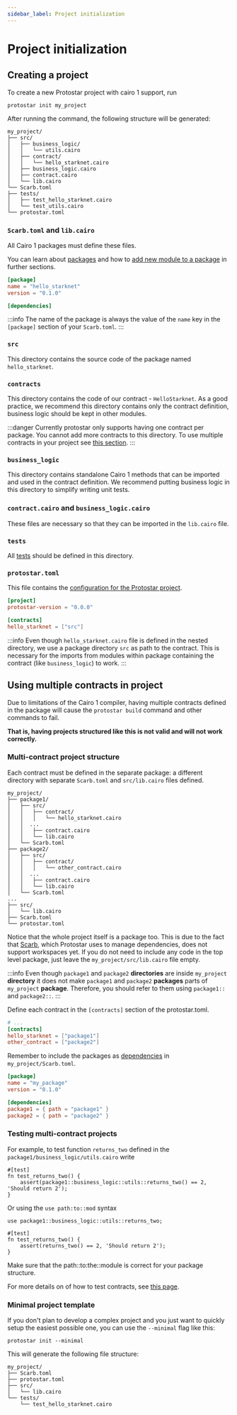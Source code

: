 ```yaml
---
sidebar_label: Project initialization
---
```


# Project initialization

## Creating a project

To create a new Protostar project with cairo 1 support, run 

```shell
protostar init my_project
```

After running the command, the following structure will be generated:

```
my_project/
├── src/
│   ├── business_logic/
│   │   └── utils.cairo
│   ├── contract/
│   │   └── hello_starknet.cairo
│   ├── business_logic.cairo
│   ├── contract.cairo
│   └── lib.cairo
└── Scarb.toml
├── tests/
│   ├── test_hello_starknet.cairo
│   └── test_utils.cairo
└── protostar.toml
```

### `Scarb.toml` and `lib.cairo`

All Cairo 1 packages must define these files.

You can learn about [packages](./02-understanding-cairo-packages.md) and how
to [add new module to a package](./02-understanding-cairo-packages.md#adding-a-new-module) in
further sections.

```toml title="Scarb.toml"
[package]
name = "hello_starknet"
version = "0.1.0"

[dependencies]
```
:::info 
The name of the package is always the value
of the `name` key in the `[package]` section of your `Scarb.toml`. 
:::

### `src`

This directory contains the source code of the package named `hello_starknet`. 

### `contracts`

This directory contains the code of our contract - `HelloStarknet`. As a good practice, we recommend this directory
contains only the contract definition, business logic should be kept in other modules.

:::danger
Currently protostar only supports having one contract per package. You cannot add more contracts to this directory. To
use multiple contracts in your project see [this section](#using-multiple-contracts-in-project).
:::

### `business_logic`

This directory contains standalone Cairo 1 methods that can be imported and used in the contract definition. We recommend
putting business logic in this directory to simplify writing unit tests.

### `contract.cairo` and `business_logic.cairo`

These files are necessary so that they can be imported in the `lib.cairo` file.

### `tests`

All [tests](06-testing/README.md) should be defined in this directory.

### `protostar.toml`

This file contains the [configuration for the Protostar project](./04-protostar-toml.md).

```toml title="protostar.toml"
[project]
protostar-version = "0.0.0"

[contracts]
hello_starknet = ["src"]
```

:::info
Even though `hello_starknet.cairo` file is defined in the nested directory, we use a package
directory `src` as path to the contract. This is necessary for the imports from modules within package
containing the contract (like `business_logic`) to work.
:::

## Using multiple contracts in project

Due to limitations of the Cairo 1 compiler, having multiple contracts defined in the package will cause
the `protostar build` command and other commands to fail.

**That is, having projects structured like this is not valid and will not work correctly.**

### Multi-contract project structure

Each contract must be defined in the separate package: a different directory with separate `Scarb.toml`
and `src/lib.cairo` files defined.

```
my_project/
├── package1/
│   ├── src/
│   │   ├── contract/
│   │   │   └── hello_starknet.cairo
│   │  ...
│   │   ├── contract.cairo
│   │   └── lib.cairo
│   └── Scarb.toml
├── package2/
│   ├── src/
│   │   ├── contract/
│   │   │   └── other_contract.cairo
│   │  ...
│   │   ├── contract.cairo
│   │   └── lib.cairo
│   └── Scarb.toml
...
├── src/
│   └── lib.cairo
├── Scarb.toml
└── protostar.toml
```

Notice that the whole project itself is a package too.
This is due to the fact that [Scarb](https://docs.swmansion.com/scarb/), which Protostar uses 
to manage dependencies, does not support workspaces yet. If you do not
need to include any code in the top level package, just leave the `my_project/src/lib.cairo` file empty.

:::info 
Even though `package1` and `package2` **directories** are inside `my_project` **directory**
it does not make `package1` and `package2` **packages** parts of `my_project` **package**. 
Therefore, you should refer to them using `package1::` and `package2::`.
:::

Define each contract in the `[contracts]` section of the protostar.toml.
```toml title="protostar.toml"
# ...
[contracts]
hello_starknet = ["package1"]
other_contract = ["package2"]
```

Remember to include the packages as [dependencies](https://docs.swmansion.com/scarb/docs/reference/specifying-dependencies) in `my_project/Scarb.toml`.
```toml title="my_project/Scarb.toml"
[package]
name = "my_package"
version = "0.1.0"

[dependencies]
package1 = { path = "package1" }
package2 = { path = "package2" }
```

### Testing multi-contract projects

For example, to test function `returns_two` defined in the `package1/business_logic/utils.cairo` write

```cairo title="my_project/test_package1.cairo"
#[test]
fn test_returns_two() {
    assert(package1::business_logic::utils::returns_two() == 2, 'Should return 2');
}
```

Or using the `use path:to::mod` syntax

```cairo title="my_project/test_package2.cairo"
use package1::business_logic::utils::returns_two;

#[test]
fn test_returns_two() {
    assert(returns_two() == 2, 'Should return 2');
}
```

Make sure that the path::to:the::module is correct for your package structure.

For more details on of how to test contracts, see [this page](./06-testing/README.md).

### Minimal project template

If you don't plan to develop a complex project and you just want to quickly setup the easiest possible one, you can use the `--minimal` flag like this:

```shell
protostar init --minimal
```

This will generate the following file structure:

```
my_project/
├── Scarb.toml
├── protostar.toml
├── src/
│   └── lib.cairo
└── tests/
    └── test_hello_starknet.cairo
```
